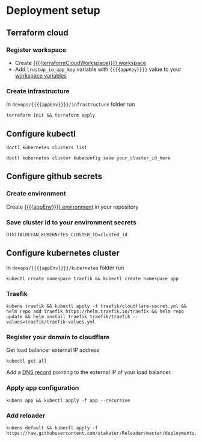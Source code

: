 # Deployment setup

## Terraform cloud

### Register workspace

- Create [{{{{terraformCloudWorkspace}}}} workspace](https://app.terraform.io/app/{{{{terraformCloudOrganizationName}}}}/workspaces/new)
- Add `trustup_io_app_key` variable with `{{{{appKey}}}}` value to your [workspace variables](https://app.terraform.io/app/{{{{terraformCloudOrganizationName}}}}/workspaces/{{{{appKey}}}}/variables)

### Create infrastructure

In `devops/{{{{appEnv}}}}/infrastructure` folder run

```shell
terraform init && terraform apply
```

## Configure kubectl

```shell
doctl kubernetes clusters list
```

```shell
doctl kubernetes cluster kubeconfig save your_cluster_id_here
```

## Configure github secrets

### Create environment

Create [{{{{appEnv}}}} environment](https://github.com/{{{{githubOrganizationName}}}}/{{{{appKey}}}}/settings/environments) in your repository

### Save cluster id to your environment secrets

```shell
DIGITALOCEAN_KUBERNETES_CLUSTER_ID=clusted_id
```

## Configure kubernetes cluster

In `devops/{{{{appEnv}}}}/kubernetes` folder run

```shell
kubectl create namespace traefik && kubectl create namespace app
```

### Traefik

```shell
kubens traefik && kubectl apply -f traefik/cloudflare-secret.yml && helm repo add traefik https://helm.traefik.io/traefik && helm repo update && helm install traefik traefik/traefik --values=traefik/traefik-values.yml
```

### Register your domain to cloudflare

Get load balancer external IP address

```shell
kubectl get all
```

Add a [DNS record](https://dash.cloudflare.com) pointing to the external IP of your load balancer.

### Apply app configuration

```shell
kubens app && kubectl apply -f app --recursive
```

### Add reloader

```shell
kubens default && kubectl apply -f https://raw.githubusercontent.com/stakater/Reloader/master/deployments/kubernetes/reloader.yaml
```
